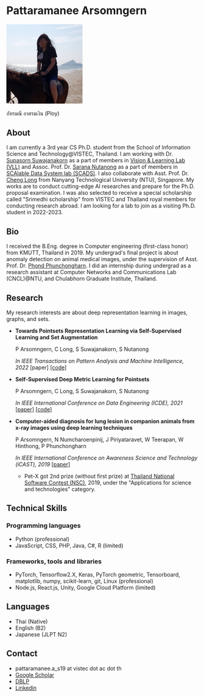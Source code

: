 # Pattaramanee Arsomngern

<img src="imgs/IMG_0256_2.jpg" alt="drawing" width="200"/>

ภัทรมณี อาศรมเงิน (Ploy)


## About
I am currently a 3rd year CS Ph.D. student from the School of Information Science and Technology@VISTEC, Thailand. I am working with Dr. [Supasorn Suwajanakorn](http://www.supasorn.com/) as a part of members in [Vision & Learning Lab (VLL)](https://vistec.ist/vision) and Assoc. Prof. Dr. [Sarana Nutanong](https://scholar.google.com/citations?user=fEPAC_AAAAAJ&hl=en) as a part of members in [SCAlable Data System lab (SCADS)](https://vistec.ist/scads). I also collaborate with Asst. Prof. Dr. [Cheng Long](https://personal.ntu.edu.sg/c.long/) from Nanyang Technological University (NTU), Singapore. My works are to conduct cutting-edge AI researches and prepare for the Ph.D. proposal examination. I was also selected to receive a special scholarship called "Srimedhi scholarship" from VISTEC and Thailand royal members for conducting research abroad. I am looking for a lab to join as a visiting Ph.D. student in 2022-2023.

## Bio
I received the B.Eng. degree in Computer engineering (first-class honor) from KMUTT, Thailand in 2019. My undergrad's final project is about anomaly detection on animal medical images, under the supervision of Asst. Prof. Dr. [Phond Phunchongharn](https://www.cpe.kmutt.ac.th/en/staff-detail/Phond). I did an internship during undergrad as a research assistant at Computer Networks and Communications Lab (CNCL)@NTU, and Chulabhorn Graduate Institute, Thailand.

## Research
My research interests are about deep representation learning in images, graphs, and sets.
* **Towards Pointsets Representation Learning via Self-Supervised Learning and Set Augmentation**

  P Arsomngern, C Long, S Suwajanakorn, S Nutanong

  *In IEEE Transactions on Pattern Analysis and Machine Intelligence, 2022* [paper] [[code]](https://github.com/vistec-AI/WSSET)

* **Self-Supervised Deep Metric Learning for Pointsets**

  P Arsomngern, C Long, S Suwajanakorn, S Nutanong

  *In IEEE International Conference on Data Engineering (ICDE), 2021* [[paper]](https://ieeexplore.ieee.org/abstract/document/9458827) [[code]](https://github.com/vistec-AI/WSSET)

* **Computer-aided diagnosis for lung lesion in companion animals from x-ray images using deep learning techniques**

  P Arsomngern, N Numcharoenpinij, J Piriyataravet, W Teerapan, W Hinthong, P Phunchongharn

  *In IEEE International Conference on Awareness Science and Technology (iCAST), 2019* [[paper]](https://ieeexplore.ieee.org/abstract/document/8923126)

  * Pet-X got 2nd prize (without first prize) at [Thailand National Software Contest (NSC)](http://fic.nectec.or.th/nsc21_Decisions), 2019, under the "Applications for science and technologies" category.
 
## Technical Skills
### Programming languages
* Python (professional)
* JavaScript, CSS, PHP, Java, C#, R (limited)

### Frameworks, tools and libraries
* PyTorch, Tensorflow2.X, Keras, PyTorch geometric, Tensorboard, matplotlib, numpy, scikit-learn, git, Linux (professional)
* Node.js, React.js, Unity, Google Cloud Platform (limited)

## Languages
* Thai (Native)
* English (B2)
* Japanese (JLPT N2)




## Contact
* pattaramanee.a_s19 at vistec dot ac dot th
* [Google Scholar](https://scholar.google.co.th/citations?user=xc-r7U8AAAAJ&hl=en)
* [DBLP](https://dblp.org/pid/256/8420.html)
* [Linkedin](https://www.linkedin.com/in/pattaramanee-arsomngern-053383167/?originalSubdomain=th)
